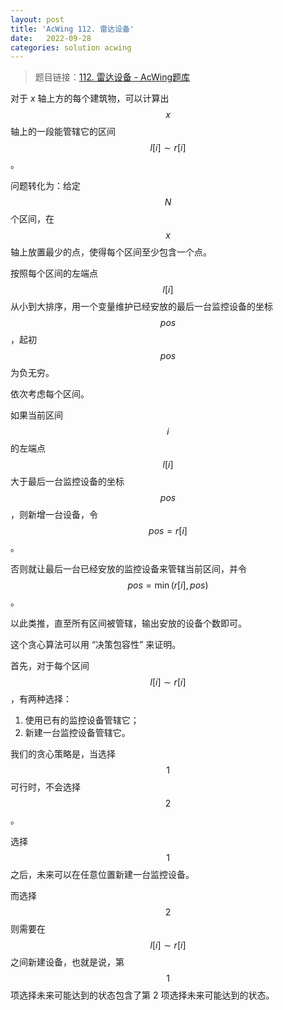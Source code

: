 ```yaml
---
layout: post
title: 'AcWing 112. 雷达设备'
date:   2022-09-28
categories: solution acwing
---
```


> 题目链接：<a href="https://www.acwing.com/problem/content/114/" target="_blank">112. 雷达设备 - AcWing题库</a>

对于 $x$ 轴上方的每个建筑物，可以计算出 $$x$$ 轴上的一段能管辖它的区间 $$l[i] \sim r[i]$$。

问题转化为：给定 $$N$$ 个区间，在 $$x$$ 轴上放置最少的点，使得每个区间至少包含一个点。

按照每个区间的左端点 $$l[i]$$ 从小到大排序，用一个变量维护已经安放的最后一台监控设备的坐标 $$pos$$，起初 $$pos$$ 为负无穷。

依次考虑每个区间。

如果当前区间 $$i$$ 的左端点 $$l[i]$$ 大于最后一台监控设备的坐标 $$pos$$，则新增一台设备，令 $$pos = r[i]$$。

否则就让最后一台已经安放的监控设备来管辖当前区间，并令 $$pos = \min(r[i], pos)$$。

以此类推，直至所有区间被管辖，输出安放的设备个数即可。

这个贪心算法可以用 “决策包容性” 来证明。

首先，对于每个区间 $$l[i] \sim r[i]$$，有两种选择：

1. 使用已有的监控设备管辖它；
2. 新建一台监控设备管辖它。

我们的贪心策略是，当选择 $$1$$ 可行时，不会选择 $$2$$。

选择 $$1$$ 之后，未来可以在任意位置新建一台监控设备。

而选择 $$2$$ 则需要在 $$l[i] \sim r[i]$$ 之间新建设备，也就是说，第 $$1$$ 项选择未来可能达到的状态包含了第 $2$ 项选择未来可能达到的状态。